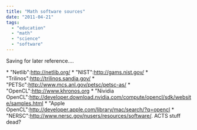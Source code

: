 ```yaml
---
title: "Math software sources"
date: "2011-04-21"
tags: 
  - "education"
  - "math"
  - "science"
  - "software"
---
```


Saving for later reference....

\* "Netlib":http://netlib.org/ \* "NIST":http://gams.nist.gov/ \* "Trilinos":http://trilinos.sandia.gov/ \* "PETSc":http://www.mcs.anl.gov/petsc/petsc-as/ \* "OpenCL":http://www.khronos.org \* "Nividia OpenCL":http://developer.download.nvidia.com/compute/opencl/sdk/website/samples.html \* "Apple OpenCL":http://developer.apple.com/library/mac/search/?q=opencl \* "NERSC":http://www.nersc.gov/nusers/resources/software/. ACTS stuff dead?
